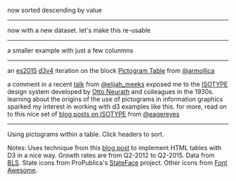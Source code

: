 now sorted descending by value

---

now with a new dataset.  let's make this re-usable

---

a smaller example with just a few colunmns

---

an [es2015](https://babeljs.io/learn-es2015/) [d3v4](https://github.com/d3/d3/blob/master/CHANGES.md) iteration on the block [Pictogram Table](https://bl.ocks.org/armollica/e4fbd694c02629251b6f) from [@armollica](https://twitter.com/armollica)

a comment in a recent [talk](https://www.meetup.com/Bay-Area-d3-User-Group/events/237644015/) from [@elijah_meeks](https://twitter.com/elijah_meeks) exposed me to the [ISOTYPE](https://en.wikipedia.org/wiki/Isotype_(picture_language)) design system developed by [Otto Neurath](https://en.wikipedia.org/wiki/Otto_Neurath) and colleagues in the 1930s.  learning about the origins of the use of pictograms in information graphics sparked my interest in working with d3 examples like this. for more, read on to this nice set of [blog posts on ISOTYPE](https://eagereyes.org/?s=isotype) from [@eagereyes](https://twitter.com/eagereyes)


---

Using pictograms within a table. Click headers to sort.

Notes:
Uses technique from this [blog post](https://vis4.net/blog/posts/making-html-tables-in-d3-doesnt-need-to-be-a-pain/)
to implement HTML tables with D3 in a nice way. Growth rates are from Q2-2012 to Q2-2015.
Data from [BLS](http://www.bls.gov/cew/).
State icons from ProPublica's [StateFace](https://propublica.github.io/stateface/) project. Other icons from [Font Awesome](https://fortawesome.github.io/Font-Awesome/).
